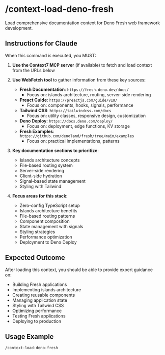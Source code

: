 # /context-load-deno-fresh

Load comprehensive documentation context for Deno Fresh web framework development.

## Instructions for Claude

When this command is executed, you MUST:

1. **Use the Context7 MCP server** (if available) to fetch and load context from the URLs below
2. **Use WebFetch tool** to gather information from these key sources:
   - **Fresh Documentation**: `https://fresh.deno.dev/docs/`
     - Focus on: islands architecture, routing, server-side rendering
   - **Preact Guide**: `https://preactjs.com/guide/v10/`
     - Focus on: components, hooks, signals, performance
   - **Tailwind CSS**: `https://tailwindcss.com/docs`
     - Focus on: utility classes, responsive design, customization
   - **Deno Deploy**: `https://docs.deno.com/deploy/`
     - Focus on: deployment, edge functions, KV storage
   - **Fresh Examples**: `https://github.com/denoland/fresh/tree/main/examples`
     - Focus on: practical implementations, patterns

3. **Key documentation sections to prioritize**:
   - Islands architecture concepts
   - File-based routing system
   - Server-side rendering
   - Client-side hydration
   - Signal-based state management
   - Styling with Tailwind

4. **Focus areas for this stack**:
   - Zero-config TypeScript setup
   - Islands architecture benefits
   - File-based routing patterns
   - Component composition
   - State management with signals
   - Styling strategies
   - Performance optimization
   - Deployment to Deno Deploy

## Expected Outcome

After loading this context, you should be able to provide expert guidance on:

- Building Fresh applications
- Implementing islands architecture
- Creating reusable components
- Managing application state
- Styling with Tailwind CSS
- Optimizing performance
- Testing Fresh applications
- Deploying to production

## Usage Example

```
/context-load-deno-fresh
```
